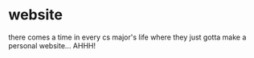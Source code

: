 # website 

there comes a time in every cs major's life where they just gotta make a personal website... AHHH! 
